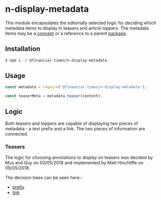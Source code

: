 # n-display-metadata

This module encapsulates the editorially selected logic for deciding which metadata items to display in teasers and article toppers. The metadata items may be a [concept] or a reference to a parent [package].

[concept]: https://github.com/Financial-Times/types-ft-content-api/blob/master/concepts/Concept.d.ts
[package]: https://github.com/Financial-Times/types-ft-content-api/blob/master/content/Package.d.ts

## Installation

```sh
$ npm i -S @financial-times/n-display-metadata
```

## Usage

```js
const metadata = require('@financial-times/n-display-metadata');

const teaserMeta = metadata.teaser(content);
```

## Logic

Both teasers and toppers are capable of displaying two pieces of metadata:- a text prefix and a link. The two pieces of information are connected.

### Teasers

The logic for choosing annotations to display on teasers was decided by Mus and Guy on 03/05/2018 and implemented by Matt Hinchliffe on 09/05/2018.

The decision trees can be seen here:-

- [prefix](https://github.com/Financial-Times/n-concept-selector/blob/master/docs/Teaser_Prefix_2018-05-03.png)
- [link](https://github.com/Financial-Times/n-concept-selector/blob/master/docs/Teaser_Tag_2018-05-03.png)
